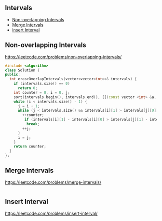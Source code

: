 ## Intervals
+ [Non-overlapping Intervals](#non-overlapping-intervals)
+ [Merge Intervals](#merge-intervals)
+ [Insert Interval](#insert-interval)

## Non-overlapping Intervals
https://leetcode.com/problems/non-overlapping-intervals/

```C++
#include <algorithm>
class Solution {
public:
  int eraseOverlapIntervals(vector<vector<int>>& intervals) {
    if (intervals.size() == 0)
      return 0;
    int counter = 0, i = 0, j;
    sort(intervals.begin(), intervals.end(), [](const vector <int> &a, const vector <int> &b) {return a[0] < b[0]; });
    while (i < intervals.size() - 1) {
      j = i + 1;
      while (j < intervals.size() && intervals[i][1] > intervals[j][0]) {
        ++counter;
         if (intervals[i][1] - intervals[i][0] > intervals[j][1] - intervals[j][0])
          break;
        ++j;
      }
      i = j;
    }
    return counter;
  }
};
```
## Merge Intervals
https://leetcode.com/problems/merge-intervals/

```C++

```
## Insert Interval
https://leetcode.com/problems/insert-interval/

```C++

```
